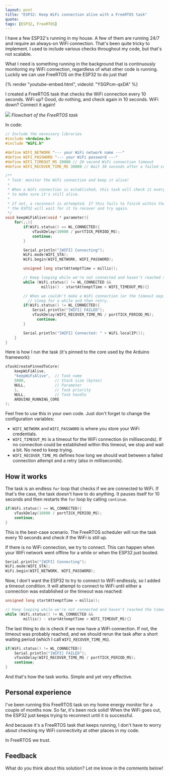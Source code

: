 ```yaml
---
layout: post
title: "ESP32: Keep WiFi connection alive with a FreeRTOS task"
quote: 
tags: [ESP32, FreeRTOS]
---
```


I have a few ESP32's running in my house. A few of them are running 24/7 and require an always-on WiFi connection. That's been quite tricky to implement. I used to include various checks throughout my code, but that's not scalable. 

What I need is something running in the background that is continuously monitoring my WiFi connection, regardless of what other code is running. Luckily we can use FreeRTOS on the ESP32 to do just that!

<!--more-->

{% render "youtube-embed.html", videoId: "YSGPcm-qxDA" %}

I created a FreeRTOS task that checks the WiFi connection every 10 seconds. WiFi up? Good, do nothing, and check again in 10 seconds. WiFi down? Connect it again!

![](/uploads/2020-02-17-esp32-keep-wifi-alive-with-freertos-task/freertos-wifi-alive-esp32-flowchart.png)
*Flowchart of the FreeRTOS task*

In code:

```cpp
// Include the necessary libraries
#include <Arduino.h>
#include "WiFi.h"

#define WIFI_NETWORK "--- your WiFi network name ---"
#define WIFI_PASSWORD "--- your WiFi password ---"
#define WIFI_TIMEOUT_MS 20000 // 20 second WiFi connection timeout
#define WIFI_RECOVER_TIME_MS 30000 // Wait 30 seconds after a failed connection attempt

/**
 * Task: monitor the WiFi connection and keep it alive!
 * 
 * When a WiFi connection is established, this task will check it every 10 seconds 
 * to make sure it's still alive.
 * 
 * If not, a reconnect is attempted. If this fails to finish within the timeout,
 * the ESP32 will wait for it to recover and try again.
 */
void keepWiFiAlive(void * parameter){
    for(;;){
        if(WiFi.status() == WL_CONNECTED){
            vTaskDelay(10000 / portTICK_PERIOD_MS);
            continue;
        }

        Serial.println("[WIFI] Connecting");
        WiFi.mode(WIFI_STA);
        WiFi.begin(WIFI_NETWORK, WIFI_PASSWORD);

        unsigned long startAttemptTime = millis();

        // Keep looping while we're not connected and haven't reached the timeout
        while (WiFi.status() != WL_CONNECTED && 
                millis() - startAttemptTime < WIFI_TIMEOUT_MS){}

        // When we couldn't make a WiFi connection (or the timeout expired)
		  // sleep for a while and then retry.
        if(WiFi.status() != WL_CONNECTED){
            Serial.println("[WIFI] FAILED");
            vTaskDelay(WIFI_RECOVER_TIME_MS / portTICK_PERIOD_MS);
			  continue;
        }

        Serial.println("[WIFI] Connected: " + WiFi.localIP());
    }
}
```

Here is how I run the task (it's pinned to the core used by the Arduino framework):

```cpp
xTaskCreatePinnedToCore(
	keepWiFiAlive,
	"keepWiFiAlive",  // Task name
	5000,             // Stack size (bytes)
	NULL,             // Parameter
	1,                // Task priority
	NULL,             // Task handle
	ARDUINO_RUNNING_CORE
);
```

Feel free to use this in your own code. Just don't forget to change the configuration variables:

* `WIFI_NETWORK` and `WIFI_PASSWORD` is where you store your WiFi credentials.
* `WIFI_TIMEOUT_MS` is a timeout for the WiFi connection (in milliseconds). If no connection could be established within this timeout, we stop and wait a bit. No need to keep trying.
* `WIFI_RECOVER_TIME_MS` defines how long we should wait between a failed connection attempt and a retry (also in milliseconds).

## How it works
The task is an endless `for` loop that checks if we are connected to WiFi. If that's the case, the task doesn't have to do anything. It pauses itself for 10 seconds and then restarts the `for` loop by calling `continue`.

```cpp
if(WiFi.status() == WL_CONNECTED){
	vTaskDelay(10000 / portTICK_PERIOD_MS);
	continue;
}
```

This is the best-case scenario. The FreeRTOS scheduler will run the task every 10 seconds and check if the WiFi is still up.

If there is no WiFi connection, we try to connect. This can happen when your WiFi network went offline for a while or when the ESP32 just booted.

```cpp
Serial.println("[WIFI] Connecting");
WiFi.mode(WIFI_STA);
WiFi.begin(WIFI_NETWORK, WIFI_PASSWORD);
```

Now, I don't want the ESP32 to try to connect to WiFi endlessly, so I added a timeout condition. It will attempt to connect to WiFi until either a connection was established or the timeout was reached:

```cpp
unsigned long startAttemptTime = millis();

// Keep looping while we're not connected and haven't reached the timeout
while (WiFi.status() != WL_CONNECTED && 
        millis() - startAttemptTime < WIFI_TIMEOUT_MS){}
```

The last thing to do is check if we now have a WiFi connection. If not, the timeout was probably reached, and we should rerun the task after a short waiting period (which I call `WIFI_RECOVER_TIME_MS`).

```cpp
if(WiFi.status() != WL_CONNECTED){
	Serial.println("[WIFI] FAILED");
	vTaskDelay(WIFI_RECOVER_TIME_MS / portTICK_PERIOD_MS);
	continue;
}
```

And that's how the task works. Simple and yet very effective.

## Personal experience
I've been running this FreeRTOS task on my home energy monitor for a couple of months now. So far, it's been rock solid! When the WiFi goes out, the ESP32 just keeps trying to reconnect until it is successful.

And because it's a FreeRTOS task that keeps running, I don't have to worry about checking my WiFi connectivity at other places in my code. 

In FreeRTOS we trust.

## Feedback
What do you think about this solution? Let me know in the comments below!